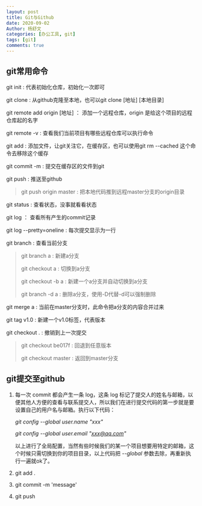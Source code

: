 ```yaml
---
layout: post
title: Git与Github
date: 2020-09-02
Author: 杨舒文
categories: [办公工具, git] 
tags: [git]
comments: true
---
```


## git常用命令

git init : 代表初始化仓库，初始化一次即可

git clone : 从github克隆至本地，也可以git clone [地址] [本地目录]

git remote add origin  [地址]  ： 添加一个远程仓库，origin 是给这个项目的远程仓库起的名字

git remote -v : 查看我们当前项目有哪些远程仓库可以执行命令

git add : 添加文件，让git关注它，在缓存区，也可以使用git rm --cached 这个命令去移除这个缓存

git commit -m : 提交在缓存区的文件到git

git push : 推送至github	

> git push origin master : 把本地代码推到远程master分支的origin目录

git status : 查看状态，没事就看看状态

git log ： 查看所有产生的commit记录

git log --pretty=oneline : 每次提交显示为一行

git branch : 查看当前分支

> git branch a : 新建a分支
>
> git checkout a : 切换到a分支
>
> git checkout -b a : 新建一个a分支并自动切换到a分支
>
> git branch -d a : 删除a分支，使用-D代替-d可以强制删除

git merge a : 当前在master分支时，此命令把a分支的内容合并过来

git tag v1.0 : 新建一个v1.0标签，代表版本

git checkout . : 撤销到上一次提交

> git checkout be017f : 回退到任意版本
>
> git checkout master : 返回到master分支

## git提交至github

1. 每一次 commit 都会产生一条 log，这条 log 标记了提交人的姓名与邮箱，以便其他人方便的查看与联系提交人，所以我们在进行提交代码的第一步就是要设置自己的用户名与邮箱。执行以下代码：

   *git config --global user.name "xxx"*

   *git config --global user.email "xxx@qq.com"*

   以上进行了全局配置，当然有些时候我们的某一个项目想要用特定的邮箱，这个时候只需切换到你的项目目录，以上代码把 *--global* 参数去除，再重新执行一遍就ok了。

2. git add . 

3. git commit -m 'message'

4. git push

